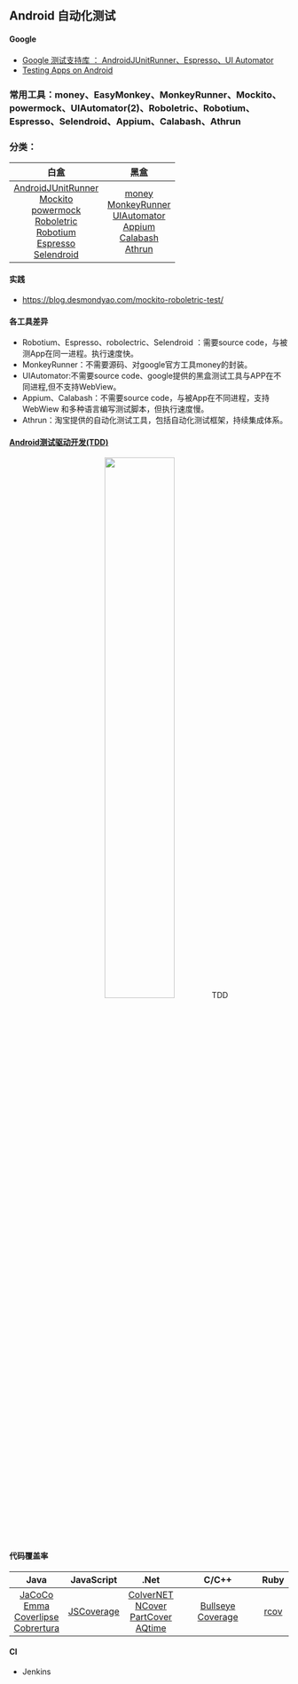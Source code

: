 ## Android 自动化测试
#### Google
- [Google 测试支持库 ： AndroidJUnitRunner、Espresso、UI Automator](https://developer.android.google.cn/topic/libraries/testing-support-library/index.html#features)
- [Testing Apps on Android](https://developer.android.google.cn/training/testing/index.html)

### 常用工具：money、EasyMonkey、MonkeyRunner、Mockito、powermock、UIAutomator(2)、Roboletric、Robotium、Espresso、Selendroid、Appium、Calabash、Athrun

### 分类：

| 白盒        | 黑盒   |
| :--------:   | :-----:  |
|[AndroidJUnitRunner](https://developer.android.google.cn/topic/libraries/testing-support-library/index.html#AndroidJUnitRunner)<br/>[Mockito](http://mockito.org/)<br/>  [powermock](https://github.com/powermock/powermock<br/>)<br/>[Roboletric](http://robolectric.org/)<br/> [Robotium](https://github.com/RobotiumTech/robotium)<br/>[Espresso](https://developer.android.google.cn/topic/libraries/testing-support-library/index.html#Espresso)<br/>[Selendroid](http://selendroid.io/) | [money](https://developer.android.google.cn/studio/test/monkey.html)<br/>[MonkeyRunner](https://developer.android.google.cn/studio/test/monkeyrunner/index.html)<br/>[UIAutomator](https://developer.android.google.cn/topic/libraries/testing-support-library/index.html#UIAutomator)<br/>[Appium](http://appium.io/)<br/>[Calabash](http://calaba.sh/)<br/>[Athrun](http://code.taobao.org/p/athrun/wiki/index/)|

#### 实践
 - https://blog.desmondyao.com/mockito-roboletric-test/

#### 各工具差异
- Robotium、Espresso、robolectric、Selendroid ：需要source code，与被测App在同一进程。执行速度快。
- MonkeyRunner：不需要源码、对google官方工具money的封装。
- UIAutomator:不需要source code、google提供的黑盒测试工具与APP在不同进程,但不支持WebView。
- Appium、Calabash：不需要source code，与被App在不同进程，支持WebWiew 和多种语言编写测试脚本，但执行速度慢。
- Athrun：淘宝提供的自动化测试工具，包括自动化测试框架，持续集成体系。

#### [Android测试驱动开发(TDD)](https://blog.desmondyao.com/android-test/)
<center>
<img src="https://blog.desmondyao.com/image/test/tdd-magento.gif" width="50%" height="50%" />
TDD
</center>

#### 代码覆盖率
| Java        | JavaScript  |.Net|C/C++|Ruby|
| :--------:   | :-----:  |:-----:  |:-----:  |:-----:  |
| [JaCoCo](http://www.jacoco.org/jacoco/)<br/>[Emma](http://emma.sourceforge.net/)<br/>[Coverlipse](https://sourceforge.net/projects/coverlipse/)<br/>[Cobrertura](http://cobertura.github.io/cobertura/)|[JSCoverage](http://siliconforks.com/jscoverage/)| [ColverNET](http://www.cenqua.com/clover.net/)<br/>[NCover](http://ncover.org/)<br/>[PartCover](https://github.com/sawilde/partcover.net4)<br/>[AQtime](https://support.smartbear.com/viewarticle/42954/)|[Bullseye Coverage](http://www.bullseye.com/)|[rcov](https://github.com/relevance/rcov)|

#### CI
- Jenkins
